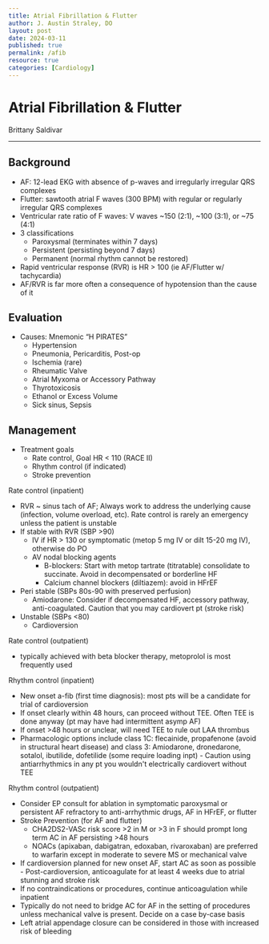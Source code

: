 ```yaml
---
title: Atrial Fibrillation & Flutter
author: J. Austin Straley, DO
layout: post
date: 2024-03-11
published: true
permalink: /afib
resource: true
categories: [Cardiology]
---
```


# Atrial Fibrillation & Flutter

Brittany Saldivar

---

## Background

- AF: 12-lead EKG with absence of p-waves and irregularly irregular
    QRS complexes
- Flutter: sawtooth atrial F waves (300 BPM) with regular or regularly
    irregular QRS complexes
- Ventricular rate ratio of F waves: V waves \~150 (2:1), \~100 (3:1),
    or \~75 (4:1)
- 3 classifications
    - Paroxysmal (terminates within 7 days)
    - Persistent (persisting beyond 7 days)
    - Permanent (normal rhythm cannot be restored)
- Rapid ventricular response (RVR) is HR \> 100 (ie AF/Flutter w/
    tachycardia)
- AF/RVR is far more often a consequence of hypotension than the cause
    of it

## Evaluation

- Causes: Mnemonic “H PIRATES”
    - Hypertension
    - Pneumonia, Pericarditis, Post-op
    - Ischemia (rare)
    - Rheumatic Valve
    - Atrial Myxoma or Accessory Pathway
    - Thyrotoxicosis
    - Ethanol or Excess Volume
    - Sick sinus, Sepsis

## Management

- Treatment goals
    - Rate control, Goal HR \< 110 (RACE II)
    - Rhythm control (if indicated)
    - Stroke prevention

Rate control (inpatient)

- RVR \~ sinus tach of AF; Always work to address the underlying cause
    (infection, volume overload, etc). Rate control is rarely an
    emergency unless the patient is unstable
- If stable with RVR (SBP \>90)
    - IV if HR \> 130 or symptomatic (metop 5 mg IV or dilt 15-20 mg
        IV), otherwise do PO
    - AV nodal blocking agents
        - B-blockers: Start with metop tartrate (titratable)
          consolidate to succinate. Avoid in decompensated or
          borderline HF
        - Calcium channel blockers (diltiazem): avoid in HFrEF
- Peri stable (SBPs 80s-90 with preserved perfusion)
    - Amiodarone: Consider if decompensated HF, accessory pathway,
        anti-coagulated. Caution that you may cardiovert pt (stroke
        risk)
- Unstable (SBPs \<80)
    - Cardioversion

Rate control (outpatient)

- typically achieved with beta blocker therapy,
  metoprolol is most frequently used

Rhythm control (inpatient)

- New onset a-fib (first time diagnosis): most pts will be a candidate
    for trial of cardioversion
- If onset clearly within 48 hours, can proceed without TEE. Often TEE
    is done anyway (pt may have had intermittent asymp AF)
- If onset \>48 hours or unclear, will need TEE to rule out LAA
    thrombus
- Pharmacologic options include class 1C: flecainide, propafenone
    (avoid in structural heart disease) and class 3: Amiodarone,
    dronedarone, sotalol, ibutilide, dofetilide (some require loading
    inpt)
      - Caution using antiarrhythmics in any pt you wouldn't
        electrically cardiovert without TEE

Rhythm control (outpatient)

- Consider EP consult for ablation in symptomatic paroxysmal or
    persistent AF refractory to anti-arrhythmic drugs, AF in HFrEF, or
    flutter
- Stroke Prevention (for AF and flutter)
    - CHA2DS2-VASc risk score \>2 in M or \>3 in F should prompt long term
    AC in AF persisting \>48 hours
    - NOACs (apixaban, dabigatran, edoxaban, rivaroxaban) are preferred to
    warfarin except in moderate to severe MS or mechanical valve
- If cardioversion planned for new onset AF, start AC as soon as
    possible
      - Post-cardioversion, anticoagulate for at least 4 weeks due to
        atrial stunning and stroke risk
- If no contraindications or procedures, continue anticoagulation
    while inpatient
- Typically do not need to bridge AC for AF in the setting of
    procedures unless mechanical valve is present. Decide on a case
    by-case basis
- Left atrial appendage closure can be considered in those with
    increased risk of bleeding
